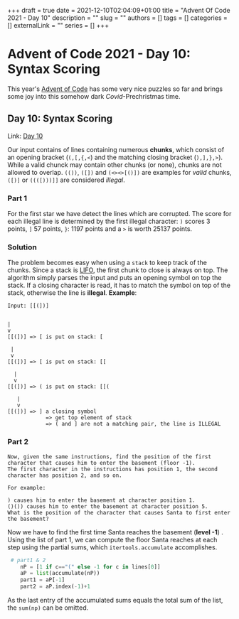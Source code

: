 +++ 
draft = true
date = 2021-12-10T02:04:09+01:00
title = "Advent Of Code 2021 - Day 10"
description = ""
slug = ""
authors = []
tags = []
categories = []
externalLink = ""
series = []
+++

# Advent of Code 2021 - Day 10: Syntax Scoring

This year's [Advent of Code](https://adventofcode.com/) has some very nice puzzles so far and brings some joy into this somehow dark *Covid*-Prechristmas time.

## Day 10: Syntax Scoring
Link: [Day 10](https://adventofcode.com/2021/day/1) 

Our input contains of lines containing numerous **chunks**, which consist of an opening bracket (`(,[,{,<`) and the matching closing bracket (`),],},>`). While a valid chunck may contain other chunks (or none), chunks are not allowed to overlap. `(())`, `([])` and `(<><>[()])` are examples for *valid* chunks, `([)]` or `((([)))]]` are considered *illegal*.

### Part 1
For the first star we have detect the lines which are corrupted. The score for each illegal line is determined by the first illegal character: `)` scores 3 points, `]` 57 points, `}`: 1197 points and a `>` is worth 25137 points.

### Solution
The problem becomes easy when using a `stack` to keep track of the chunks. Since a stack is [LIFO](https://de.wikipedia.org/wiki/Last_In_%E2%80%93_First_Out), the first chunk to close is always on top. The algorithm simply parses the input and puts an opening symbol on top the stack. If a closing character is read, it has to match the symbol on top of the stack, otherwise the line is **illegal**.
**Example**:

```
Input: [[(])]


|
v
[[(])] => [ is put on stack: [

 |
 v
[[(])] => [ is put on stack: [[

  |
  v
[[(])] => ( is put on stack: [[(

   | 
   v
[[(])] => ] a closing symbol 
            => get top element of stack 
            => ( and ] are not a matching pair, the line is ILLEGAL
```
### Part 2

```
Now, given the same instructions, find the position of the first character that causes him to enter the basement (floor -1). 
The first character in the instructions has position 1, the second character has position 2, and so on.

For example:

) causes him to enter the basement at character position 1.
()()) causes him to enter the basement at character position 5.
What is the position of the character that causes Santa to first enter the basement?
```

Now we have to find the first time Santa reaches the basement (**level -1**) . Using the list of part 1, we can compute the floor Santa reaches at each step using the partial sums, which `itertools.accumulate` accomplishes.

```python
 # part1 & 2
    nP = [1 if c=="(" else -1 for c in lines[0]]
    aP = list(accumulate(nP))
    part1 = aP[-1]
    part2 = aP.index(-1)+1
```
As the last entry of the accumulated sums equals the total sum of the list, the `sum(np)` can be omitted.